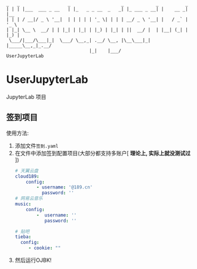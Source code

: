  ```
 _   _                  _                   _            _          _       
 | | | |___  ___ _ __   | |_   _ _ __  _   _| |_ ___ _ __| |    __ _| |__    
 | | | / __|/ _ \ '__|  | | | | | '_ \| | | | __/ _ \ '__| |   / _` | '_ \  
 | |_| \__ \  __/ | | |_| | |_| | |_) | |_| | ||  __/ |  | |__| (_| | |_) | 
  \___/|___/\___|_|  \___/ \__,_| .__/ \__, |\__\___|_|  |_____\__,_|_.__/  
                                |_|    |___/                UserJupyterLab  
```

# UserJupyterLab

JupyterLab 项目

## 签到项目

使用方法:

1. 添加文件`签到.yaml`
2. 在文件中添加签到配置项目(大部分都支持多账户[ **理论上, 实际上就没测试过** ])
    ```yaml
    # 天翼云盘
    cloud189:
        config:
            - username: '@189.cn'
              password: ''
    # 网易云音乐
    music:
        config:
            -  username: ''
               password: ''

    # 贴吧
    tieba:
      config:
         - cookie: ""
    ```
3. 然后运行OJBK!
